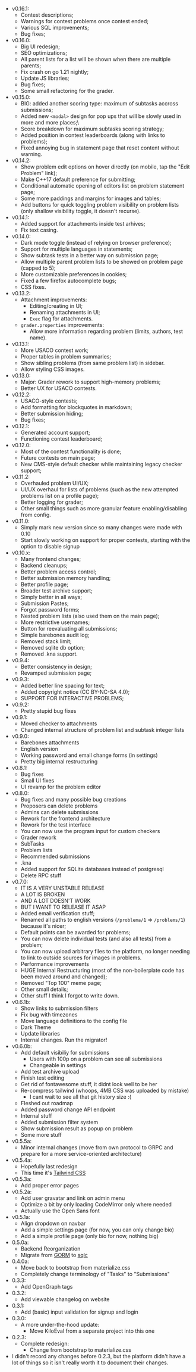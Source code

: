 - v0.16.1:
    - Contest descriptions;
    - Warnings for contest problems once contest ended;
    - Various SQL improvements;
    - Bug fixes;
- v0.16.0:
    - Big UI redesign;
    - SEO optimizations;
    - All parent lists for a list will be shown when there are multiple parents;
    - Fix crash on go 1.21 nightly;
    - Update JS libraries;
    - Bug fixes;
    - Some small refactoring for the grader.
- v0.15.0:
    - BIG: added another scoring type: maximum of subtasks accross submissions;
    - Added new `<modal>` design for pop ups that will be slowly used in more and more places;\
    - Score breakdown for maximum subtasks scoring strategy;
    - Added position in contest leaderboards (along with links to problems);
    - Fixed annoying bug in statement page that reset content without warning.
- v0.14.2:
    - Show problem edit options on hover directly (on mobile, tap the "Edit Problem" link);
    - Make C++17 default preference for submitting;
    - Conditional automatic opening of editors list on problem statement page;
    - Some more paddings and margins for images and tables;
    - Add buttons for quick toggling problem visibility on problem lists (only shallow visibility toggle, it doesn't recurse).
- v0.14.1:
    - Added support for attachments inside test arhives;
    - Fix text casing.
- v0.14.0:
    - Dark mode toggle (instead of relying on browser preference);
    - Support for multiple languages in statements;
    - Show subtask tests in a better way on submission page; 
    - Allow multiple parent problem lists to be showed on problem page (capped to 5);
    - More customizable preferences in cookies;
    - Fixed a few firefox autocomplete bugs;
    - CSS fixes.
- v0.13.2:
    - Attachment improvements:
        - Editing/creating in UI;
        - Renaming attachments in UI;
        - `Exec` flag for attachments.
    - `grader.properties` improvements:
        - Allow more information regarding problem (limits, authors, test name).
- v0.13.1:
    - More USACO contest work;
    - Proper tables in problem summaries;
    - Show sibling problems (from same problem list) in sidebar.
    - Allow styling CSS images.
- v0.13.0:
    - Major: Grader rework to support high-memory problems;
    - Better UX for USACO contests. 
- v0.12.2:
    - USACO-style contests;
    - Add formatting for blockquotes in markdown;
    - Better submission hiding;
    - Bug fixes;
- v0.12.1:
    - Generated account support;
    - Functioning contest leaderboard;
- v0.12.0:
    - Most of the contest functionality is done;
    - Future contests on main page;
    - New CMS-style default checker while maintaining legacy checker support;
- v0.11.2:
    - Overhauled problem UI/UX;
    - UI/UX overhaul for lists of problems (such as the new attempted problems list on a profile page);
    - Better logging for grader;
    - Other small things such as more granular feature enabling/disabling from config.
- v0.11.0:
    - Simply mark new version since so many changes were made with 0.10
    - Start slowly working on support for proper contests, starting with the option to disable signup
- v0.10.x:
    - Many frontend changes;
    - Backend cleanups;
    - Better problem access control;
    - Better submission memory handling;
    - Better profile page;
    - Broader test archive support;
    - Simply better in all ways;
    - Submission Pastes;
    - Forgot password forms;
    - Nested problem lists (also used them on the main page);
    - More restrictive usernames;
    - Button for reevaluating all submissions;
    - Simple barebones audit log;
    - Removed stack limit;
    - Removed sqlite db option;
    - Removed .kna support.
- v0.9.4:
    - Better consistency in design;
    - Revamped submission page;
- v0.9.3:
	- Added better line spacing for text;
	- Added copyright notice (CC BY-NC-SA 4.0);
	- SUPPORT FOR INTERACTIVE PROBLEMS;
- v0.9.2:
	- Pretty stupid bug fixes
- v0.9.1:
	- Moved checker to attachments
	- Changed internal structure of problem list and subtask integer lists
- v0.9.0:
	- Barebones attachments
	- English version
	- Working password and email change forms (in settings)
	- Pretty big internal restructuring 
- v0.8.1:
	- Bug fixes
	- Small UI fixes
	- UI revamp for the problem editor
- v0.8.0:
	- Bug fixes and many possible bug creations
	- Proposers can delete problems
	- Admins can delete submissions
	- Rework for the frontend architecture
	- Rework for the test interface
	- You can now use the program input for custom checkers
	- Grader rework
	- SubTasks
	- Problem lists
	- Recommended submissions
	- .kna
	- Added support for SQLite databases instead of postgresql
	- Delete RPC stuff
- v0.7.0:
	- IT IS A VERY UNSTABLE RELEASE
	- A LOT IS BROKEN
	- AND A LOT DOESN'T WORK
	- BUT I WANT TO RELEASE IT ASAP
	- Added email verification stuff;
	- Renamed all paths to english versions (`/problema/1` => `/problems/1`) because it's nicer;
	- Default points can be awarded for problems;
	- You can now delete individual tests (and also all tests) from a problem;
	- You can now upload arbitrary files to the platform, no longer needing to link to outside sources for images in problems.
	- Performance improvements 
	- HUGE Internal Restructuring (most of the non-boilerplate code has been moved around and changed);
	- Removed "Top 100" meme page;
	- Other small details;
	- Other stuff I think I forgot to write down.
- v0.6.1b:
	- Show links to submission filters
	- Fix bug with timezones
	- Move language definitions to the config file
	- Dark Theme
	- Update libraries
	- Internal changes. Run the migrator!
- v0.6.0b:
	- Add default visibiliy for submissions
		- Users with 100p on a problem can see all submissions
		- Changeable in settings
	- Add test archive upload
	- Finish test editing
	- Get rid of fontawesome stuff, it didnt look well to be her
	- Re-compress tailwind (whoops, 4MB CSS was uploaded by mistake)
		- I cant wait to see all that git history size :(
	- Fleshed out roadmap
	- Added password change API endpoint
	- Internal stuff
	- Added submission filter system
	- Show submission result as popup on problem
	- Some more stuff
- v0.5.5a:
	- Minor internal changes (move from own protocol to GRPC and prepare for a more service-oriented architecture)
- v0.5.4a:
	- Hopefully last redesign
	- This time it's [Tailwind CSS](https://tailwindcss.com)
- v0.5.3a:
	- Add proper error pages
- v0.5.2a:
	- Add user gravatar and link on admin menu
	- Optimize a bit by only loading CodeMirror only where needed
	- Actually use the Open Sans font
- v0.5.1a:
	- Align dropdown on navbar
	- Add a simple settings page (for now, you can only change bio)
	- Add a simple profile page (only bio for now, nothing big)
- 0.5.0a:
	- Backend Reorganization
	- Migrate from [GORM](https://gorm.io) to [sqlc](https://github.com/kyleconroy/sqlc)
- 0.4.0a:
	- Move back to bootstrap from materialize.css
	- Completely change terminology of "Tasks" to "Submissions"
- 0.3.3:
	- Add OpenGraph tags
- 0.3.2:
	- Add viewable changelog on website
- 0.3.1:
	- Add (basic) input validation for signup and login
- 0.3.0:
	- A more under-the-hood update:
		- Move KiloEval from a separate project into this one
- 0.2.3:
	- Complete redesign: 
		- Change from bootstrap to materialize.css
- I didn't record any changes before 0.2.3, but the platform didn't have a lot of things so it isn't really worth it to document their changes.
